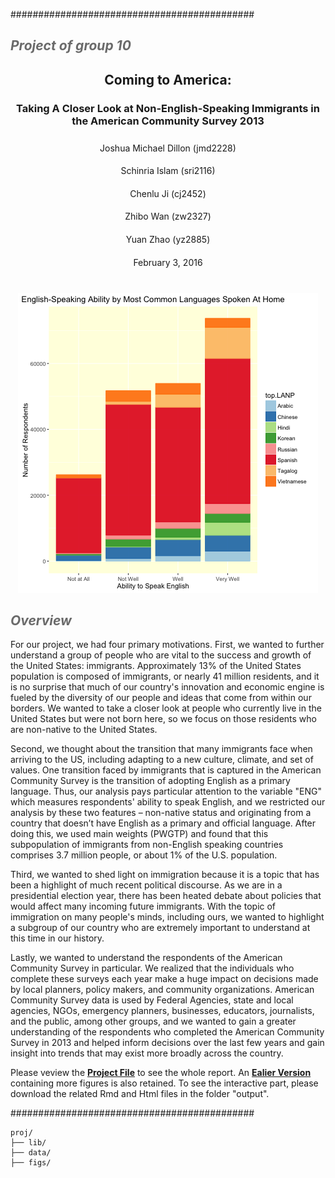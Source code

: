 ############################################
<i><h2 style="color:rgba(51, 51, 51, 0.73);">Project of group 10</h2></i>
<center> <h2>Coming to America:</h2> 
<h3 style="margin-bottom: 25px;">Taking A Closer Look at Non-English-Speaking Immigrants in the American Community Survey 2013</h3> </center>
<center><h4 style="font-weight:normal">Joshua Michael Dillon (jmd2228)</h3></center>
<center><h4 style="font-weight:normal">Schinria Islam (sri2116)</h3></center>
<center><h4 style="font-weight:normal">Chenlu Ji (cj2452)</h3></center>
<center><h4 style="font-weight:normal">Zhibo Wan (zw2327)</h3></center>
<center><h4 style="font-weight:normal">Yuan Zhao (yz2885)</h3></center>

<center><h4 style="font-weight:normal; margin-bottom: 40px;">February 3, 2016</h4></center>

<p><center><img src="figs/common_languages.png" alt="plot of chunk unnamed-chunk-1"></center></p>

<i><h2 style="color:rgba(51, 51, 51, 0.73);">Overview</h2></i>
For our project, we had four primary motivations. First, we wanted to further understand a group of people who are vital to the success and growth of the United States: immigrants. Approximately 13% of the United States population is composed of immigrants, or nearly 41 million residents, and it is no surprise that much of our country's innovation and economic engine is fueled by the diversity of our people and ideas that come from within our borders. We wanted to take a closer look at people who currently live in the United States but were not born here, so we focus on those residents who are non-native to the United States. 

Second, we thought about the transition that many immigrants face when arriving to the US, including adapting to a new culture, climate, and set of values. One transition faced by immigrants that is captured in the American Community Survey is the transition of adopting English as a primary language. Thus, our analysis pays particular attention to the variable "ENG" which measures respondents' ability to speak English, and we restricted our analysis by these two features – non-native status and originating from a country that doesn’t have English as a primary and official language. After doing this, we used main weights (PWGTP) and found that this subpopulation of immigrants from non-English speaking countries comprises 3.7 million people, or about 1% of the U.S. population.

Third, we wanted to shed light on immigration because it is a topic that has been a highlight of much recent political discourse. As we are in a presidential election year, there has been heated debate about policies that would affect many incoming future immigrants. With the topic of immigration on many people's minds, including ours, we wanted to highlight a subgroup of our country who are extremely important to understand at this time in our history.

Lastly, we wanted to understand the respondents of the American Community Survey in particular. We realized that the individuals who complete these surveys each year make a huge impact on decisions made by local planners, policy makers, and community organizations. American Community Survey data is used by Federal Agencies,  state and local agencies, NGOs, emergency planners, businesses, educators, journalists, and the public, among other groups, and we wanted to gain a greater understanding of the respondents who completed the American Community Survey in 2013 and helped inform decisions over the last few years and gain insight into trends that may exist more broadly across the country.

Please veview the [**Project File**](output/Team10_Presentation.Rmd) to see the whole report.
An [**Ealier Version**](output/old_version.Rmd) containing more figures is also retained.
To see the interactive part, please download the related Rmd and Html files in the folder "output". 

############################################


```
proj/
├── lib/
├── data/
├── figs/
```
